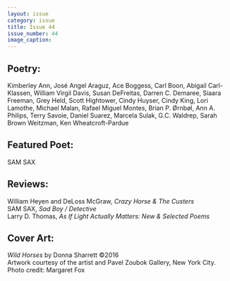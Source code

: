 ```yaml
---
layout: issue
category: issue
title: Issue 44
issue_number: 44
image_caption: 
---
```


## Poetry:

Kimberley Ann, José Angel Araguz, Ace Boggess, Carl Boon, Abigail Carl-Klassen, William Virgil Davis, Susan DeFreitas, Darren C. Demaree, Siaara Freeman, Grey Held, Scott Hightower, Cindy Huyser, Cindy King, Lori Lamothe, Michael Malan, Rafael Miguel Montes, Brian P. Ørnbøl, Ann A. Philips, Terry Savoie, Daniel Suarez, Marcela Sulak, G.C. Waldrep, Sarah Brown Weitzman, Ken Wheatcroft-Pardue  

## Featured Poet:

SAM SAX  

## Reviews:

William Heyen and DeLoss McGraw, *Crazy Horse & The Custers*  
SAM SAX, *Sad Boy / Detective*  
Larry D. Thomas, *As If Light Actually Matters: New & Selected Poems*  

## Cover Art:

*Wild Horses* by Donna Sharrett &copy;2016  
Artwork courtesy of the artist and Pavel Zoubok Gallery, New York City.  
Photo credit: Margaret Fox  

